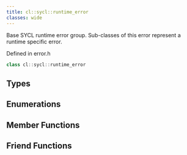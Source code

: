 ```yaml
---
title: cl::sycl::runtime_error
classes: wide
---
```



Base SYCL runtime error group. Sub-classes of this error represent a runtime specific error. 

Defined in error.h

```cpp
class cl::sycl::runtime_error
```

## Types

## Enumerations

## Member Functions


## Friend Functions

